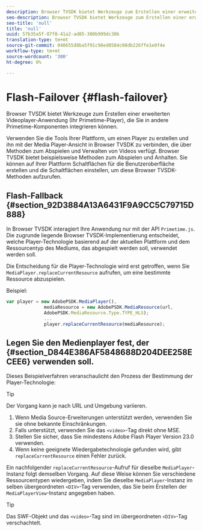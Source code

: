 ```yaml
---
description: Browser TVSDK bietet Werkzeuge zum Erstellen einer erweiterten Videoplayer-Anwendung (Ihr Primetime-Player), die Sie in andere Primetime-Komponenten integrieren können.
seo-description: Browser TVSDK bietet Werkzeuge zum Erstellen einer erweiterten Videoplayer-Anwendung (Ihr Primetime-Player), die Sie in andere Primetime-Komponenten integrieren können.
seo-title: 'null'
title: 'null'
uuid: 57b35a5f-87f8-41a2-ad85-300b999dc30b
translation-type: tm+mt
source-git-commit: 040655d8ba5f91c98ed0584c08db226ffe1e0f4e
workflow-type: tm+mt
source-wordcount: '300'
ht-degree: 0%

---
```



# Flash-Failover {#flash-failover}

Browser TVSDK bietet Werkzeuge zum Erstellen einer erweiterten Videoplayer-Anwendung (Ihr Primetime-Player), die Sie in andere Primetime-Komponenten integrieren können.

Verwenden Sie die Tools Ihrer Plattform, um einen Player zu erstellen und ihn mit der Media Player-Ansicht in Browser TVSDK zu verbinden, die über Methoden zum Abspielen und Verwalten von Videos verfügt. Browser TVSDK bietet beispielsweise Methoden zum Abspielen und Anhalten. Sie können auf Ihrer Plattform Schaltflächen für die Benutzeroberfläche erstellen und die Schaltflächen einstellen, um diese Browser TVSDK-Methoden aufzurufen.

## Flash-Fallback {#section_92D3884A13A6431F9A9CC5C79715D888}

In Browser TVSDK interagiert Ihre Anwendung nur mit der API `Primetime.js`. Die zugrunde liegende Browser TVSDK-Implementierung entscheidet, welche Player-Technologie basierend auf der aktuellen Plattform und dem Ressourcentyp des Mediums, das abgespielt werden soll, verwendet werden soll.

Die Entscheidung für die Player-Technologie wird erst getroffen, wenn Sie `MediaPlayer.replaceCurrentResource` aufrufen, um eine bestimmte Ressource abzuspielen.

Beispiel:

```js
var player = new AdobePSDK.MediaPlayer(), 
              mediaResource = new AdobePSDK.MediaResource(url, 
              AdobePSDK.MediaResource.Type.TYPE_HLS); 
              ... 
              player.replaceCurrentResource(mediaResource);
```

## Legen Sie den Medienplayer fest, der {#section_D844E386AF5848688D204DEE258ECEE6} verwenden soll.

Dieses Beispielverfahren veranschaulicht den Prozess der Bestimmung der Player-Technologie:

>[!TIP]
>
>Der Vorgang kann je nach URL und Umgebung variieren.

1. Wenn Media Source-Erweiterungen unterstützt werden, verwenden Sie sie ohne bekannte Einschränkungen.
1. Falls unterstützt, verwenden Sie das `<video>`-Tag direkt ohne MSE.
1. Stellen Sie sicher, dass Sie mindestens Adobe Flash Player Version 23.0 verwenden.
1. Wenn keine geeignete Wiedergabetechnologie gefunden wird, gibt `replaceCurrentResource` einen Fehler zurück.

Ein nachfolgender `replaceCurrentResource`-Aufruf für dieselbe `MediaPlayer`-Instanz folgt demselben Vorgang. Auf diese Weise können Sie verschiedene Ressourcentypen wiedergeben, indem Sie dieselbe `MediaPlayer`-Instanz im selben übergeordneten `<DIV>`-Tag verwenden, das Sie beim Erstellen der `MediaPlayerView`-Instanz angegeben haben.

>[!TIP]
>
>Das SWF-Objekt und das `<video>`-Tag sind im übergeordneten `<DIV>`-Tag verschachtelt.

